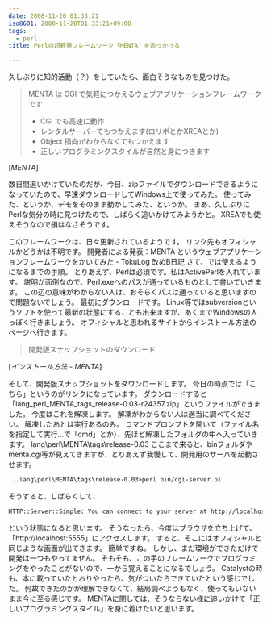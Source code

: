 ```yaml
---
date: 2008-11-20 01:33:21
iso8601: 2008-11-20T01:33:21+09:00
tags:
  - perl
title: Perlの超軽量フレームワーク「MENTA」を追っかける

---
```


<p>久しぶりに知的活動（？）をしていたら、面白そうなものを見つけた。</p>

<blockquote cite="http://gp.ath.cx/menta/index" title="MENTA" class="blockquote"><p>MENTA は CGI で気軽につかえるウェブアプリケーションフレームワークです</p>
<ul>
<li>CGI でも高速に動作</li>
<li>レンタルサーバーでもつかえます(ロリポとかXREAとか)</li>
<li>Object 指向がわからなくてもつかえます</li>
<li>正しいプログラミングスタイルが自然と身につきます</li>
</ul>
</blockquote>

<div class="cite">[<cite>MENTA</cite>]</div>

<p>数日間追いかけていたのだが、今日、zipファイルでダウンロードできるようになっていたので、早速ダウンロードしてWindows上で使ってみた。
使ってみた、というか、デモをそのまま動かしてみた、というか。
まあ、久しぶりにPerlな気分の時に見つけたので、しばらく追いかけてみようかと。
XREAでも使えそうなので損はなさそうです。</p>

<p>
このフレームワークは、日々更新されているようです。
リンク先もオフィシャルかどうかは不明です。
開発者による発表：MENTA というウェブアプリケーションフレームワークをかいてみた - TokuLog 改めB日記
さて、では使えるようになるまでの手順。
とりあえず、Perlは必須です。私はActivePerlを入れています。
説明が面倒なので、Perl.exeへのパスが通っているものとして書いていきます。
この辺の意味がわからない人は、おそらくパスは通っていると思いますので問題ないでしょう。
最初にダウンロードです。
Linux等ではsubversionというソフトを使って最新の状態にすることも出来ますが、あくまでWindowsの人っぽく行きましょう。
オフィシャルと思われるサイトからインストール方法のページへ行きます。</p>

<blockquote cite="http://gp.ath.cx/menta/install" title="インストール方法 - MENTA" class="blockquote"><p>開発版スナップショットのダウンロード</p></blockquote>

<div class="cite">[<cite>インストール方法 - MENTA</cite>]</div>

<p>そして、開発版スナップショットをダウンロードします。
今日の時点では「こちら」というのがリンクになっています。
ダウンロードすると「lang_perl_MENTA_tags_release-0.03-r24357.zip」というファイルができました。
今度はこれを解凍します。
解凍がわからない人は適当に調べてください。
解凍したあとは実行あるのみ。
コマンドプロンプトを開いて（ファイル名を指定して実行&#133;で「cmd」とか）、先ほど解凍したフォルダの中へ入っていきます。
lang&#92;perl&#92;MENTA&#92;tags&#92;release-0.03
ここまで来ると、binフォルダやmenta.cgi等が見えてきますが、とりあえず我慢して、開発用のサーバを起動させます。</p>

```default
...lang\perl\MENTA\tags\release-0.03>perl bin/cgi-server.pl
```

<p>そうすると、しばらくして、</p>

```default
HTTP::Server::Simple: You can connect to your server at http://localhost:5555/
```

<p>という状態になると思います。
そうなったら、今度はブラウザを立ち上げて、「http://localhost:5555」にアクセスします。
すると、そこにはオフィシャルと同じような画面が出てきます。
簡単ですね。
しかし、まだ環境ができただけで開発は一つもやってません。
そもそも、この手のフレームワークでプログラミングをやったことがないので、一から覚えることになるでしょう。
Catalystの時も、本に載っていたとおりやったら、気がついたらできていたという感じでした。
何故できたのかが理解できなくて、結局調べようもなく、使ってもいないまま今に至る感じです。
MENTAに関しては、そうならない様に追いかけて「正しいプログラミングスタイル」を身に着けたいと思います。</p>
    	